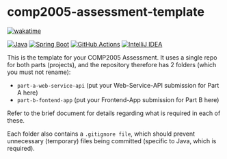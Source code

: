 # comp2005-assessment-template

[![wakatime](https://wakatime.com/badge/user/55c30436-1509-4eb9-9f18-fa9b7c6060c4/project/aaae831f-3f85-41c4-90ae-df5c5715c9dc.svg)](https://wakatime.com/@coreyrichardson/projects/elonybnbig?start=2025-04-01&end=2025-05-01)

[![Java](https://img.shields.io/badge/Java-%23ED8B00.svg?logo=openjdk&logoColor=white)](#)
[![Spring Boot](https://img.shields.io/badge/Spring%20Boot-6DB33F?logo=springboot&logoColor=fff)](#)
[![GitHub Actions](https://img.shields.io/badge/GitHub_Actions-2088FF?logo=github-actions&logoColor=white)](#)
[![IntelliJ IDEA](https://img.shields.io/badge/IntelliJIDEA-000000.svg?logo=intellij-idea&logoColor=white)](#)

This is the template for your COMP2005 Assessment. It uses a single repo for both parts (projects), and the repository therefore has 2 folders (which you must not rename):

- `part-a-web-service-api` (put your Web-Service-API submission for Part A here)
- `part-b-fontend-app` (put your Frontend-App submission for Part B here)

Refer to the brief document for details regarding what is required in each of these.

Each folder also contains a `.gitignore file`, which should prevent unnecessary (temporary) files being committed (specific to Java, which is required).
